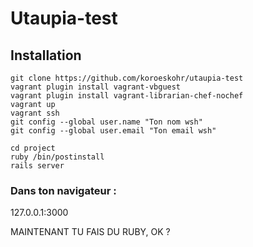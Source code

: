 # Utaupia-test

## Installation

```
git clone https://github.com/koroeskohr/utaupia-test
vagrant plugin install vagrant-vbguest
vagrant plugin install vagrant-librarian-chef-nochef
vagrant up
vagrant ssh
git config --global user.name "Ton nom wsh"
git config --global user.email "Ton email wsh"

cd project
ruby /bin/postinstall
rails server
```

### Dans ton navigateur :

127.0.0.1:3000


MAINTENANT TU FAIS DU RUBY, OK ?
